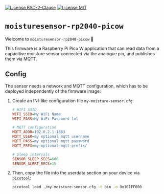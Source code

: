 [![License BSD-2-Clause](https://img.shields.io/badge/License-BSD--2--Clause-blue.svg)](https://opensource.org/licenses/BSD-2-Clause)
[![License MIT](https://img.shields.io/badge/License-MIT-blue.svg)](https://opensource.org/licenses/MIT)


# `moisturesensor-rp2040-picow`
Welcome to `moisturesensor-rp2040-picow` 🎉

This firmware is a Raspberry Pi Pico W application that can read data from a capacitive moisture sensor connected via
the analogue pin, and publishes them via MQTT.


## Config
The sensor needs a network and MQTT configuration, which has to be deployed independently of the firmware image:

1. Create an INI-like configuration file `my-moisture-sensor.cfg`:
   ```ini
   # WIFI SSID
   WIFI_SSID=My WiFi Name
   WIFI_PASS=My WiFi Password lol
   
   # MQTT configuration
   MQTT_ADDR=192.0.2.1:1883
   MQTT_USER=my optional mqtt username
   MQTT_PASS=my optional mqtt password
   MQTT_PRFX=my-optional-mqtt-prefix/
   
   # Sleep intervals
   SENSOR_SLEEP_SECS=600
   SENSOR_ALERT_SECS=15
   ```

2. Then, copy the file into the userdata section on your device via
   [`picotool`](https://github.com/raspberrypi/picotool):
   ```sh
   picotool load ./my-moisture-sensor.cfg -t bin -o 0x101FF000
   ```
